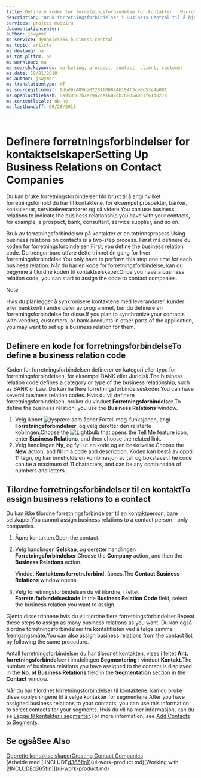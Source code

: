 ```yaml
---
title: Definere koder for forretningsforbindelse for kontakter | Microsoft-dokumentasjon
description: "Bruk forretningsforbindelser i Business Central til å hjelpe til med markedsføring, og til å angi hvilket forretningsforhold du har til prospekter, klienter og kunder, for eksempel en bank eller serviceleverandør."
services: project-madeira
documentationcenter: 
author: jswymer
ms.service: dynamics365-business-central
ms.topic: article
ms.devlang: na
ms.tgt_pltfrm: na
ms.workload: na
ms.search.keywords: marketing, prospect, contact, client, customer
ms.date: 10/01/2018
ms.author: jswymer
ms.translationtype: HT
ms.sourcegitcommit: 9dbd92409ba02281f008246194f3ce0c53e4e001
ms.openlocfilehash: 8a950b87b7e7947de1602db76805a0b1f41d8274
ms.contentlocale: nb-no
ms.lasthandoff: 09/28/2018

---
```

# <a name="setting-up-business-relations-on-contact-companies"></a><span data-ttu-id="9ef19-103">Definere forretningsforbindelser for kontaktselskaper</span><span class="sxs-lookup"><span data-stu-id="9ef19-103">Setting Up Business Relations on Contact Companies</span></span>
<span data-ttu-id="9ef19-104">Du kan bruke forretningsforbindelser blir brukt til å angi hvilket forretningsforhold du har til kontaktene, for eksempel prospekter, banker, konsulenter, serviceleverandører og så videre.</span><span class="sxs-lookup"><span data-stu-id="9ef19-104">You can use business relations to indicate the business relationship you have with your contacts, for example, a prospect, bank, consultant, service supplier, and so on.</span></span>

<span data-ttu-id="9ef19-105">Bruk av forretningsforbindelser på kontakter er en totrinnsprosess.</span><span class="sxs-lookup"><span data-stu-id="9ef19-105">Using business relations on contacts is a two-step process.</span></span> <span data-ttu-id="9ef19-106">Først må definere du koden for forretningsforbindelsen.</span><span class="sxs-lookup"><span data-stu-id="9ef19-106">First, you define the business relation code.</span></span> <span data-ttu-id="9ef19-107">Du trenger bare utføre dette trinnet én gang for hver forretningsforbindelse.</span><span class="sxs-lookup"><span data-stu-id="9ef19-107">You only have to perform this step one time for each business relation.</span></span> <span data-ttu-id="9ef19-108">Når du har en kode for forretningsforbindelse, kan du begynne å tilordne koden til kontaktselskaper.</span><span class="sxs-lookup"><span data-stu-id="9ef19-108">Once you have a business relation code, you can start to assign the code to contact companies.</span></span>

> [!NOTE]  
>   <span data-ttu-id="9ef19-109">Hvis du planlegger å synkronisere kontaktene med leverandører, kunder eller bankkonti i andre deler av programmet, bør du definere en forretningsforbindelse for disse.</span><span class="sxs-lookup"><span data-stu-id="9ef19-109">If you plan to synchronize your contacts with vendors, customers, or bank accounts in other parts of the application, you may want to set up a business relation for them.</span></span>

## <a name="to-define-a-business-relation-code"></a><span data-ttu-id="9ef19-110">Definere en kode for forretningsforbindelse</span><span class="sxs-lookup"><span data-stu-id="9ef19-110">To define a business relation code</span></span>
<span data-ttu-id="9ef19-111">Koden for forretningsforbindelsen definerer en kategori eller type for forretningsforbindelsen, for eksempel BANK eller Juridisk.</span><span class="sxs-lookup"><span data-stu-id="9ef19-111">The business relation code defines a category or type of the business relationship, such as BANK or Law.</span></span> <span data-ttu-id="9ef19-112">Du kan ha flere forretningsforbindelseskoder.</span><span class="sxs-lookup"><span data-stu-id="9ef19-112">You can have several business relation codes.</span></span> <span data-ttu-id="9ef19-113">Hvis du vil definere forretningsforbindelsen, bruker du vinduet **Forretningsforbindelser**.</span><span class="sxs-lookup"><span data-stu-id="9ef19-113">To define the business relation, you use the **Business Relations** window.</span></span>

1. <span data-ttu-id="9ef19-114">Velg ikonet ![lyspære som åpner Fortell meg-funksjonen](media/ui-search/search_small.png "Fortell hva du vil gjøre"), angi **Forretningsforbindelser**, og velg deretter den relaterte koblingen.</span><span class="sxs-lookup"><span data-stu-id="9ef19-114">Choose the ![Lightbulb that opens the Tell Me feature](media/ui-search/search_small.png "Tell me what you want to do") icon, enter **Business Relations**, and then choose the related link.</span></span>
2. <span data-ttu-id="9ef19-115">Velg handlingen **Ny**, og fyll ut en kode og en beskrivelse.</span><span class="sxs-lookup"><span data-stu-id="9ef19-115">Choose the **New** action, and fill in a code and description.</span></span> <span data-ttu-id="9ef19-116">Koden kan bestå av opptil 11 tegn, og kan inneholde en kombinasjon av tall og bokstaver.</span><span class="sxs-lookup"><span data-stu-id="9ef19-116">The code can be a maximum of 11 characters, and can be any combination of numbers and letters.</span></span>

## <a name="AssignBusRelContact"></a> <span data-ttu-id="9ef19-117">Tilordne forretningsforbindelser til en kontakt</span><span class="sxs-lookup"><span data-stu-id="9ef19-117">To assign business relations to a contact</span></span>
<span data-ttu-id="9ef19-118">Du kan ikke tilordne forretningsforbindelser til en kontaktperson, bare selskaper.</span><span class="sxs-lookup"><span data-stu-id="9ef19-118">You cannot assign business relations to a contact person - only companies.</span></span>

1. <span data-ttu-id="9ef19-119">Åpne kontakten.</span><span class="sxs-lookup"><span data-stu-id="9ef19-119">Open the contact.</span></span>
2. <span data-ttu-id="9ef19-120">Velg handlingen **Selskap**, og deretter handlingen **Forretningsforbindelser**.</span><span class="sxs-lookup"><span data-stu-id="9ef19-120">Choose the **Company** action, and then the **Business Relations** action.</span></span>

    <span data-ttu-id="9ef19-121">Vinduet **Kontaktens forretn.forbind.** åpnes.</span><span class="sxs-lookup"><span data-stu-id="9ef19-121">The **Contact Business Relations** window opens.</span></span>
3. <span data-ttu-id="9ef19-122">Velg forretningsforbindelsen du vil tilordne, i feltet **Forretn.forbindelseskode**.</span><span class="sxs-lookup"><span data-stu-id="9ef19-122">In the **Business Relation Code** field, select the business relation you want to assign.</span></span>

<span data-ttu-id="9ef19-123">Gjenta disse trinnene hvis du vil tilordne flere forretningsforbindelser.</span><span class="sxs-lookup"><span data-stu-id="9ef19-123">Repeat these steps to assign as many business relations as you want.</span></span> <span data-ttu-id="9ef19-124">Du kan også tilordne forretningsforbindelser fra kontaktlisten ved å følge samme fremgangsmåte.</span><span class="sxs-lookup"><span data-stu-id="9ef19-124">You can also assign business relations from the contact list by following the same procedure.</span></span>

<span data-ttu-id="9ef19-125">Antall forretningsforbindelser du har tilordnet kontakten, vises i feltet **Ant. forretningsforbindelser** i inndelingen **Segmentering** i vinduet **Kontakt**.</span><span class="sxs-lookup"><span data-stu-id="9ef19-125">The number of business relations you have assigned to the contact is displayed in the **No. of Business Relations** field in the **Segmentation** section in the **Contact** window.</span></span>

<span data-ttu-id="9ef19-126">Når du har tilordnet forretningsforbindelser til kontaktene, kan du bruke disse opplysningene til å velge kontakter for segmentene.</span><span class="sxs-lookup"><span data-stu-id="9ef19-126">After you have assigned business relations to your contacts, you can use this information to select contacts for your segments.</span></span> <span data-ttu-id="9ef19-127">Hvis du vil ha mer informasjon, kan du se [Legge til kontakter i segmenter](marketing-add-contact-segment.md).</span><span class="sxs-lookup"><span data-stu-id="9ef19-127">For more information, see [Add Contacts to Segments](marketing-add-contact-segment.md).</span></span>

## <a name="see-also"></a><span data-ttu-id="9ef19-128">Se også</span><span class="sxs-lookup"><span data-stu-id="9ef19-128">See Also</span></span>
[<span data-ttu-id="9ef19-129">Opprette kontaktselskaper</span><span class="sxs-lookup"><span data-stu-id="9ef19-129">Creating Contact Companies</span></span>](marketing-create-contact-companies.md)  
<span data-ttu-id="9ef19-130">[Arbeide med [!INCLUDE[d365fin](includes/d365fin_md.md)]](ui-work-product.md)</span><span class="sxs-lookup"><span data-stu-id="9ef19-130">[Working with [!INCLUDE[d365fin](includes/d365fin_md.md)]](ui-work-product.md)</span></span>

